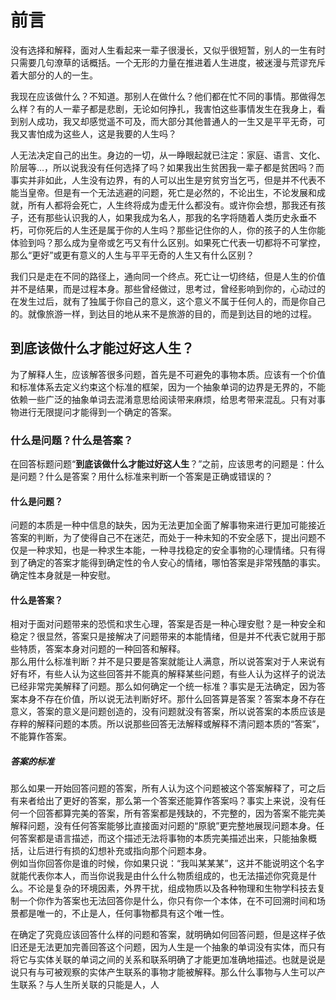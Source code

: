 # 前言
没有选择和解释，面对人生看起来一辈子很漫长，又似乎很短暂，别人的一生有时只需要几句潦草的话概括。一个无形的力量在推进着人生进度，被迷漫与荒谬充斥着大部分的人的一生。  

我现在应该做什么？不知道。那别人在做什么？他们都在忙不同的事情。那做得怎么样？有的人一辈子都是悲剧，无论如何挣扎，我害怕这些事情发生在我身上，看到别人成功，我又却感觉遥不可及，而大部分其他普通人的一生又是平平无奇，可我又害怕成为这些人，这是我要的人生吗？  

人无法决定自己的出生。身边的一切，从一睁眼起就已注定：家庭、语言、文化、阶层等...，所以说我没有任何选择了吗？如果我出生贫困我一辈子都是贫困吗？而事实并非如此，人生没有边界，有的人可以出生是穷贫穷当乞丐，但是并不代表不能当皇帝。但是有一个无法逃避的问题，死亡是必然的，不论出生，不论发展和成就，所有人都将会死亡，人生终将成为虚无什么都没有。或许你会想，那我还有孩子，还有那些认识我的人，如果我成为名人，那我的名字将随着人类历史永垂不朽，可你死后的人生还是属于你的人生吗？那些记住你的人，你的孩子的人生你能体验到吗？那么成为皇帝或乞丐又有什么区别。如果死亡代表一切都将不可掌控，那么“更好”或更有意义的人生与平平无奇的人生又有什么区别？ 

我们只是走在不同的路径上，通向同一个终点。死亡让一切终结，但是人生的价值并不是结果，而是过程本身。那些曾经做过，思考过，曾经影响到你的，心动过的在发生过后，就有了独属于你自己的意义，这个意义不属于任何人的，而是你自己的。就像旅游一样，到达目的地从来不是旅游的目的，而是到达目的地的过程。  

## 到底该做什么才能过好这人生？
为了解释人生，应该解答很多问题，首先是不可避免的事物本质。应该有一个价值和标准体系去定义约束这个标准的框架，因为一个抽象单词的边界是无界的，不能依赖一些广泛的抽象单词去混淆意思给阅读带来麻烦，给思考带来混乱。只有对事物进行无限提问才能得到一个确定的答案。

### 什么是问题？什么是答案？
在回答标题问题“**到底该做什么才能过好这人生**？”之前，应该思考的问题是：什么是问题？什么是答案？用什么标准来判断一个答案是正确或错误的？  

#### 什么是问题？
问题的本质是一种中信息的缺失，因为无法更加全面了解事物来进行更加可能接近答案的判断，为了使得自己不在迷茫，而处于一种未知的不安全感下，提出问题不仅是一种求知，也是一种求生本能，一种寻找稳定的安全事物的心理情绪。只有得到了确定的答案才能得到确定性的令人安心的情绪，哪怕答案是非常残酷的事实。确定性本身就是一种安慰。  

#### 什么是答案？
相对于面对问题带来的恐慌和求生心理，答案是否是一种心理安慰？是一种安全和稳定？很显然，答案只是接解决了问题带来的本能情绪，但是并不代表它就用于那些特质，答案本身对问题的一种回答和解释。  
那么用什么标准判断？并不是只要是答案就能让人满意，所以说答案对于人来说有好有坏，有些人认为这些回答并不能真的解释某些问题，有些人认为这样子的说法已经非常完美解释了问题。那么如何确定一个统一标准？事实是无法确定，因为答案本身不存在价值，所以说无法判断好坏。那什么回答算是答案？答案本身不存在意义，答案的意义是问题创造的，没有问题就没有答案，所以说答案的本质应该是存粹的解释问题的本质。所以说那些回答无法解释或解释不清问题本质的“答案”，不能算作答案。  

##### 答案的标准
那么如果一开始回答问题的答案，所有人认为这个问题被这个答案解释了，可之后有来者给出了更好的答案，那么第一个答案还能算作答案吗？事实上来说，没有任何一个回答都算完美的答案，所有答案都是残缺的，不完整的，因为答案不能完美解释问题，没有任何答案能够比直接面对问题的“原貌”更完整地展现问题本身。任何答案都是语言描述，而这个描述无法将事物的本质完美描述出来，只能抽象概括，让后进行有损的幻想补充或指向那个问题本身。  
例如当你回答你是谁的时候，你如果只说：“我叫某某某”，这并不能说明这个名字就能代表你本人，而当你说我是由什么什么物质组成的，也无法描述你究竟是什么。不论是复杂的环境因素，外界干扰，组成物质以及各种物理和生物学科技去复制一个你作为答案也无法回答你是什么，你只有你一个本体，在不可回溯时间和场景都是唯一的，不止是人，任何事物都具有这个唯一性。  

在确定了究竟应该回答什么样的问题和答案，就明确如何回答问题，但是这样子依旧还是无法更加完善回答这个问题，因为人生是一个抽象的单词没有实体，而只有将它与实体关联的单词之间的关系和联系明确了才能更加准确地描述。也就是说是说只有与可被观察的实体产生联系的事物才能被解释。那么什么事物与人生可以产生联系？与人生所关联的只能是人，人
